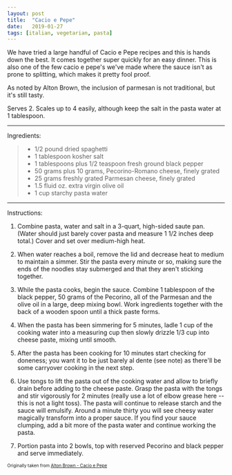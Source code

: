 ```yaml
---
layout: post
title:  "Cacio e Pepe"
date:   2019-01-27
tags: [italian, vegetarian, pasta]
---
```


We have tried a large handful of Cacio e Pepe recipes and this is hands down the best. It comes together super quickly for an easy dinner. This is also one of the few cacio e pepe's we've made where the sauce isn't as prone to splitting, which makes it pretty fool proof.

As noted by Alton Brown, the inclusion of parmesan is not traditional, but it's still tasty.

Serves 2. Scales up to 4 easily, although keep the salt in the pasta water at 1 tablespoon.

---

Ingredients:

> * 1/2 pound dried spaghetti
> * 1 tablespoon kosher salt
> * 1 tablespoons plus 1/2 teaspoon fresh ground black pepper
> * 50 grams plus 10 grams, Pecorino-Romano cheese, finely grated
> * 25 grams freshly grated Parmesan cheese, finely grated
> * 1.5 fluid oz. extra virgin olive oil
> * 1 cup starchy pasta water

---

Instructions:

1. Combine pasta, water and salt in a 3-quart, high-sided saute pan. (Water should just barely cover pasta and measure 1 1/2 inches deep total.) Cover and set over medium-high heat.

1. When water reaches a boil, remove the lid and decrease heat to medium to maintain a simmer. Stir the pasta every minute or so, making sure the ends of the noodles stay submerged and that they aren't sticking together.

1. While the pasta cooks, begin the sauce. Combine 1 tablespoon of the black pepper, 50 grams of the Pecorino, all of the Parmesan and the olive oil in a large, deep mixing bowl. Work ingredients together with the back of a wooden spoon until a thick paste forms.

1. When the pasta has been simmering for 5 minutes, ladle 1 cup of the cooking water into a measuring cup then slowly drizzle 1/3 cup into cheese paste, mixing until smooth.

1. After the pasta has been cooking for 10 minutes start checking for doneness; you want it to be just barely al dente (see note) as there'll be some carryover cooking in the next step.

1. Use tongs to lift the pasta out of the cooking water and allow to briefly drain before adding to the cheese paste. Grasp the pasta with the tongs and stir vigorously for 2 minutes (really use a lot of elbow grease here -- this is not a light toss). The pasta will continue to release starch and the sauce will emulsify. Around a minute thirty you will see cheesy water magically transform into a proper sauce. If you find your sauce clumping, add a bit more of the pasta water and continue working the pasta.

1. Portion pasta into 2 bowls, top with reserved Pecorino and black pepper and serve immediately.

<font size=1>Originally taken from <a href="https://www.cookingchanneltv.com/recipes/alton-brown/cacio-e-pepe-reloaded-5458695">Alton Brown - Cacio e Pepe</a>
